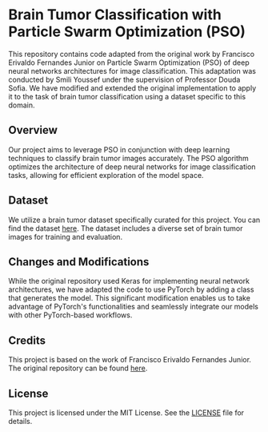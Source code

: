 # Brain Tumor Classification with Particle Swarm Optimization (PSO)

This repository contains code adapted from the original work by Francisco Erivaldo Fernandes Junior on Particle Swarm Optimization (PSO) of deep neural networks architectures for image classification. This adaptation was conducted by Smili Youssef under the supervision of Professor Douda Sofia. We have modified and extended the original implementation to apply it to the task of brain tumor classification using a dataset specific to this domain.

## Overview

Our project aims to leverage PSO in conjunction with deep learning techniques to classify brain tumor images accurately. The PSO algorithm optimizes the architecture of deep neural networks for image classification tasks, allowing for efficient exploration of the model space.

## Dataset

We utilize a brain tumor dataset specifically curated for this project. You can find the dataset [here]([link_to_dataset](https://www.kaggle.com/datasets/masoudnickparvar/brain-tumor-mri-dataset)). The dataset includes a diverse set of brain tumor images for training and evaluation.

## Changes and Modifications

While the original repository used Keras for implementing neural network architectures, we have adapted the code to use PyTorch by adding a class that generates the model. This significant modification enables us to take advantage of PyTorch's functionalities and seamlessly integrate our models with other PyTorch-based workflows.

## Credits

This project is based on the work of Francisco Erivaldo Fernandes Junior. The original repository can be found [here]([link_to_original_repository](https://github.com/feferna/psoCNN.git)).

## License

This project is licensed under the MIT License. See the [LICENSE](LICENSE) file for details.
